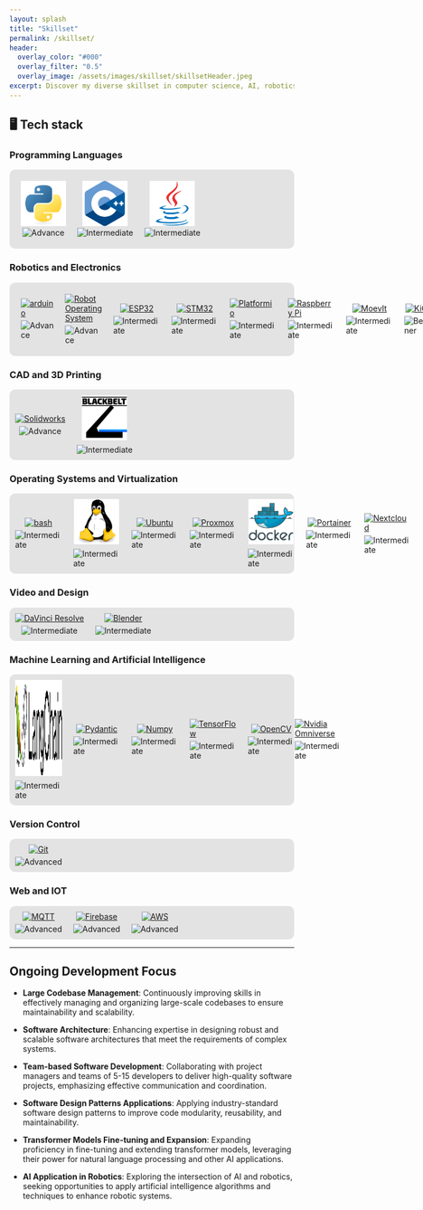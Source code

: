 ```yaml
---
layout: splash
title: "Skillset"
permalink: /skillset/
header:
  overlay_color: "#000"
  overlay_filter: "0.5"
  overlay_image: /assets/images/skillset/skillsetHeader.jpeg
excerpt: Discover my diverse skillset in computer science, AI, robotics, mechanics, and electronics.
---
```


## 🖥️ **Tech stack**

### Programming Languages
<div style="background-color: rgba(0, 0, 0, 0.1); padding: 10px; border-radius: 10px; display: flex; align-items: center;">
    <div style="display: flex; flex-direction: column; align-items: center; margin: 10px;">
        <a href="https://www.python.org" target="_blank" rel="noreferrer">
            <img src="https://raw.githubusercontent.com/devicons/devicon/master/icons/python/python-original.svg" alt="python" width="80" height="80"/>
        </a>
        <img src="https://img.shields.io/badge/Lv-Advance-red" alt="Advance" />
    </div>
    <div style="display: flex; flex-direction: column; align-items: center; margin: 10px;">
        <a href="https://www.w3schools.com/cpp/" target="_blank" rel="noreferrer">
            <img src="https://raw.githubusercontent.com/devicons/devicon/master/icons/cplusplus/cplusplus-original.svg" alt="cplusplus" width="80" height="80"/>
        </a>
        <img src="https://img.shields.io/badge/Lv-Intermediate-yellow" alt="Intermediate" />
    </div>
    <div style="display: flex; flex-direction: column; align-items: center; margin: 10px;">
        <a href="https://www.java.com" target="_blank" rel="noreferrer">
            <img src="https://raw.githubusercontent.com/devicons/devicon/master/icons/java/java-original.svg" alt="java" width="80" height="80"/>
        </a>
        <img src="https://img.shields.io/badge/Lv-Intermediate-yellow" alt="Intermediate" />
    </div>
</div>

### Robotics and Electronics
<div style="background-color: rgba(0, 0, 0, 0.1); padding: 10px; border-radius: 10px; display: flex; align-items: center;">
    <div style="display: flex; flex-direction: column; align-items: center; margin: 10px;">
        <a href="https://www.arduino.cc/" target="_blank" rel="noreferrer">
            <img src="https://cdn.worldvectorlogo.com/logos/arduino-1.svg" alt="arduino" width="80" height="80"/>
        </a>
        <img src="https://img.shields.io/badge/Lv-Advance-red" alt="Advance" style="margin-top: 5px;" />
    </div>
    <div style="display: flex; flex-direction: column; align-items: center; margin: 10px;">
        <a href="https://docs.ros.org/en/humble/index.html" target="_blank" rel="noreferrer">
            <img src="https://www.ros.org/imgs/logo-white.png" alt="Robot Operating System" width="150" height="80"/>
        </a>
        <img src="https://img.shields.io/badge/Lv-Advance-red" alt="Advance" style="margin-top: 5px;" />
    </div>
    <div style="display: flex; flex-direction: column; align-items: center; margin: 10px;">
        <a href="https://github.com/espressif" target="_blank" rel="noreferrer">
            <img src="https://avatars.githubusercontent.com/u/9460735?s=200&v=4" alt="ESP32" width="80" height="80"/>
        </a>
        <img src="https://img.shields.io/badge/Lv-Intermediate-yellow" alt="Intermediate" style="margin-top: 5px;" />
    </div>
    <div style="display: flex; flex-direction: column; align-items: center; margin: 10px;">
        <a href="https://www.st.com/en/microcontrollers-microprocessors/stm32-32-bit-arm-cortex-mcus.html" target="_blank" rel="noreferrer">
            <img src="https://wiki.stmicroelectronics.cn/stm32mcu/nsfr_img_auth.php/4/4e/STM32.png" alt="STM32" width="80" height="80"/>
        </a>
        <img src="https://img.shields.io/badge/Lv-Intermediate-yellow" alt="Intermediate" style="margin-top: 5px;" />
    </div>
    <div style="display: flex; flex-direction: column; align-items: center; margin: 10px;">
        <a href="https://github.com/platformio" target="_blank" rel="noreferrer">
            <img src="https://upload.wikimedia.org/wikipedia/commons/thumb/c/cd/PlatformIO_logo.svg/900px-PlatformIO_logo.svg.png?20220205132823" alt="Platformio" width="80" height="80"/>
        </a>
        <img src="https://img.shields.io/badge/Lv-Intermediate-yellow" alt="Intermediate" style="margin-top: 5px;" />
    </div>
    <div style="display: flex; flex-direction: column; align-items: center; margin: 10px;">
        <a href="https://www.raspberrypi.org/" target="_blank" rel="noreferrer">
            <img src="https://upload.wikimedia.org/wikipedia/en/thumb/c/cb/Raspberry_Pi_Logo.svg/411px-Raspberry_Pi_Logo.svg.png?20230605225001" alt="Raspberry Pi" width="80" height="80"/>
        </a>
        <img src="https://img.shields.io/badge/Lv-Intermediate-yellow" alt="Intermediate" style="margin-top: 5px;" />
    </div>
    <div style="display: flex; flex-direction: column; align-items: center; margin: 10px;">
        <a href="https://moveit.ros.org/" target="_blank" rel="noreferrer">
            <img src="http://moveit.ros.org/assets/logo/moveit_logo-black.svg" alt="MoevIt" width="180" height="96"/>
        </a>
        <img src="https://img.shields.io/badge/Lv-Intermediate-yellow" alt="Intermediate" style="margin-top: 5px;" />
    </div>
    <div style="display: flex; flex-direction: column; align-items: center; margin: 10px;">
        <a href="https://www.kicad.org/" target="_blank" rel="noreferrer">
            <img src="https://upload.wikimedia.org/wikipedia/commons/5/59/KiCad-Logo.svg" alt="KiCad" width="120" height="80"/>
        </a>
        <img src="https://img.shields.io/badge/Lv-Beginner-green" alt="Beginner" style="margin-top: 5px;" />
    </div>
</div>

### CAD and 3D Printing
<div style="background-color: rgba(0, 0, 0, 0.1); padding: 10px; border-radius: 10px; display: flex; align-items: center;">
    <div style="display: flex; flex-direction: column; align-items: center; margin-right: 20px;">
        <a href="https://www.solidworks.com/" target="_blank" rel="noreferrer">
            <img src="https://www.3ds.com/assets/3ds-navigation/Solidworks-logo_red.svg" alt="Solidworks" width="120" height="80"/>
        </a>
        <img src="https://img.shields.io/badge/Lv-Advance-red" alt="Advance" style="margin-top: 5px;" />
    </div>
    <div style="display: flex; flex-direction: column; align-items: center;">
        <a href="https://github.com/Ultimaker/Cura" target="_blank" rel="noreferrer">
            <img src="https://github.com/Ultimaker/Cura/raw/main/resources/images/cura-icon.png" alt="Cura" width="80" height="80"/>
        </a>
        <img src="https://img.shields.io/badge/Lv-Intermediate-yellow" alt="Intermediate" style="margin-top: 5px;" />
    </div>
</div>

### Operating Systems and Virtualization
<div style="background-color: rgba(0, 0, 0, 0.1); padding: 10px; border-radius: 10px; display: flex; align-items: center;">
    <div style="display: flex; flex-direction: column; align-items: center; margin-right: 20px;">
        <a href="https://www.gnu.org/software/bash/" target="_blank" rel="noreferrer">
            <img src="https://upload.wikimedia.org/wikipedia/commons/thumb/8/82/Gnu-bash-logo.svg/180px-Gnu-bash-logo.svg.png" alt="bash" width="100" height="80"/>
        </a>
        <img src="https://img.shields.io/badge/Lv-Intermediate-yellow" alt="Intermediate" style="margin-top: 5px;" />
    </div>
    <div style="display: flex; flex-direction: column; align-items: center; margin-right: 20px;">
        <a href="https://www.linux.org/" target="_blank" rel="noreferrer">
            <img src="https://raw.githubusercontent.com/devicons/devicon/master/icons/linux/linux-original.svg" alt="linux" width="80" height="80"/>
        </a>
        <img src="https://img.shields.io/badge/Lv-Intermediate-yellow" alt="Intermediate" style="margin-top: 5px;" />
    </div>
    <div style="display: flex; flex-direction: column; align-items: center; margin-right: 20px;">
        <a href="https://ubuntu.com/" target="_blank" rel="noreferrer">
            <img src="https://upload.wikimedia.org/wikipedia/commons/9/9e/UbuntuCoF.svg" alt="Ubuntu" width="80" height="80"/>
        </a>
        <img src="https://img.shields.io/badge/Lv-Intermediate-yellow" alt="Intermediate" style="margin-top: 5px;" />
    </div>
    <div style="display: flex; flex-direction: column; align-items: center; margin-right: 20px;">
        <a href="https://proxmox.com/en/" target="_blank" rel="noreferrer">
            <img src="https://proxmox.com/images/proxmox/logos/mediakit-proxmox-server-solutions-logos-dark.svg" alt="Proxmox" width="276" height="96"/>
        </a>
        <img src="https://img.shields.io/badge/Lv-Intermediate-yellow" alt="Intermediate" style="margin-top: 5px;" />
    </div>
    <div style="display: flex; flex-direction: column; align-items: center; margin-right: 20px;">
        <a href="https://www.docker.com/" target="_blank" rel="noreferrer">
            <img src="https://raw.githubusercontent.com/devicons/devicon/master/icons/docker/docker-original-wordmark.svg" alt="docker" width="80" height="80"/>
        </a>
        <img src="https://img.shields.io/badge/Lv-Intermediate-yellow" alt="Intermediate" style="margin-top: 5px;" />
    </div>
    <div style="display: flex; flex-direction: column; align-items: center; margin-right: 20px;">
        <a href="https://www.portainer.io/" target="_blank" rel="noreferrer">
            <img src="https://www.portainer.io/hubfs/portainer-logo-black.svg" alt="Portainer" width="120" height="96"/>
        </a>
        <img src="https://img.shields.io/badge/Lv-Intermediate-yellow" alt="Intermediate" style="margin-top: 5px;" />
    </div>
    <div style="display: flex; flex-direction: column; align-items: center;">
        <a href="https://nextcloud.com/" target="_blank" rel="noreferrer">
            <img src="https://upload.wikimedia.org/wikipedia/commons/thumb/6/60/Nextcloud_Logo.svg/212px-Nextcloud_Logo.svg.png?20210301111141" alt="Nextcloud" width="68" height="96"/>
        </a>
        <img src="https://img.shields.io/badge/Lv-Intermediate-yellow" alt="Intermediate" style="margin-top: 5px;" />
    </div>
</div>

### Video and Design
<div style="background-color: rgba(0, 0, 0, 0.1); padding: 10px; border-radius: 10px; display: flex; align-items: center;">
    <div style="display: flex; flex-direction: column; align-items: center; margin-right: 20px;">
        <a href="https://www.blackmagicdesign.com/products/davinciresolve" target="_blank" rel="noreferrer">
            <img src="https://upload.wikimedia.org/wikipedia/commons/9/90/DaVinci_Resolve_17_logo.svg" alt="DaVinci Resolve" width="80" height="80"/>
        </a>
        <img src="https://img.shields.io/badge/Lv-Intermediate-yellow" alt="Intermediate" style="margin-top: 5px;" />
    </div>
    <div style="display: flex; flex-direction: column; align-items: center; margin-right: 20px;">
        <a href="https://www.blender.org/" target="_blank" rel="noreferrer">
            <img src="https://download.blender.org/branding/community/blender_community_badge_white.svg" alt="Blender" width="80" height="80"/>
        </a>
        <img src="https://img.shields.io/badge/Lv-Intermediate-yellow" alt="Intermediate" style="margin-top: 5px;" />
    </div>
</div>

### Machine Learning and Artificial Intelligence
<div style="background-color: rgba(0, 0, 0, 0.1); padding: 10px; border-radius: 10px; display: flex; align-items: center;">
    <div style="display: flex; flex-direction: column; align-items: center; margin-right: 20px;">
        <a href="https://github.com/langchain-ai/langchain" target="_blank" rel="noreferrer">
            <img src="/assets/images/skillset/Langchain.svg" alt="Langchain" width="170" height="170"/>
        </a>
        <img src="https://img.shields.io/badge/Lv-Intermediate-yellow" alt="Intermediate" style="margin-top: 5px;" />
    </div>
    <div style="display: flex; flex-direction: column; align-items: center; margin-right: 20px;">
        <a href="https://github.com/pydantic/pydantic" target="_blank" rel="noreferrer">
            <img src="https://avatars.githubusercontent.com/u/110818415?s=200&v=4" alt="Pydantic" width="80" height="80"/>
        </a>
        <img src="https://img.shields.io/badge/Lv-Intermediate-yellow" alt="Intermediate" style="margin-top: 5px;" />
    </div>
    <div style="display: flex; flex-direction: column; align-items: center; margin-right: 20px;">
        <a href="https://numpy.org/" target="_blank" rel="noreferrer">
            <img src="https://numpy.org/images/logo.svg" alt="Numpy" width="80" height="80"/>
        </a>
        <img src="https://img.shields.io/badge/Lv-Intermediate-yellow" alt="Intermediate" style="margin-top: 5px;" />
    </div>
    <div style="display: flex; flex-direction: column; align-items: center; margin-right: 20px;">
        <a href="https://www.tensorflow.org" target="_blank" rel="noreferrer">
            <img src="https://www.vectorlogo.zone/logos/tensorflow/tensorflow-icon.svg" alt="TensorFlow" width="80" height="80"/>
        </a>
        <img src="https://img.shields.io/badge/Lv-Intermediate-yellow" alt="Intermediate" style="margin-top: 5px;" />
    </div>
    <div style="display: flex; flex-direction: column; align-items: center;">
        <a href="https://opencv.org/" target="_blank" rel="noreferrer">
            <img src="https://www.vectorlogo.zone/logos/opencv/opencv-icon.svg" alt="OpenCV" width="80" height="80"/>
        </a>
        <img src="https://img.shields.io/badge/Lv-Intermediate-yellow" alt="Intermediate" style="margin-top: 5px;" />
    </div>
    <div style="display: flex; flex-direction: column; align-items: center;">
        <a href="https://developer.nvidia.com/omniverse" target="_blank" rel="noreferrer">
            <img src="https://mcomputers.cz/wp-content/uploads/2022/05/nvidia-omniverse-lockup-rgb-blk-for-screen-705x273.png" alt="Nvidia Omniverse" width="160" height="70"/>
        </a>
        <img src="https://img.shields.io/badge/Lv-Beginner-green" alt="Intermediate" style="margin-top: 5px;" />
    </div>
</div>

### Version Control
<div style="background-color: rgba(0, 0, 0, 0.1); padding: 10px; border-radius: 10px; display: flex; align-items: center;">
    <div style="display: flex; flex-direction: column; align-items: center;">
        <a href="https://git-scm.com/" target="_blank" rel="noreferrer">
            <img src="https://www.vectorlogo.zone/logos/git-scm/git-scm-icon.svg" alt="Git" width="80" height="80"/>
        </a>
        <img src="https://img.shields.io/badge/Lv-Advanced-red" alt="Advanced" style="margin-top: 5px;" />
    </div>
</div>


### Web and IOT
<div style="background-color: rgba(0, 0, 0, 0.1); padding: 10px; border-radius: 10px; display: flex; align-items: center;">
    <div style="display: flex; flex-direction: column; align-items: center; margin-right: 20px;">
        <a href="https://mqtt.org/" target="_blank" rel="noreferrer">
            <img src="https://mqtt.org/assets/img/mqtt-logo-transp.svg" alt="MQTT" width="100" height="80"/>
        </a>
        <img src="https://img.shields.io/badge/Lv-Advanced-red" alt="Advanced" style="margin-top: 5px;" />
    </div>
    <div style="display: flex; flex-direction: column; align-items: center; margin-right: 20px;">
        <a href="https://firebase.google.com/" target="_blank" rel="noreferrer">
            <img src="https://www.vectorlogo.zone/logos/firebase/firebase-icon.svg" alt="Firebase" width="80" height="80"/>
        </a>
        <img src="https://img.shields.io/badge/Lv-Advanced-red" alt="Advanced" style="margin-top: 5px;" />
    </div>
    <div style="display: flex; flex-direction: column; align-items: center;">
        <a href="https://aws.amazon.com/" target="_blank" rel="noreferrer">
            <img src="https://upload.wikimedia.org/wikipedia/commons/thumb/9/93/Amazon_Web_Services_Logo.svg/768px-Amazon_Web_Services_Logo.svg.png?20170912170050" alt="AWS" width="80" height="80"/>
        </a>
        <img src="https://img.shields.io/badge/Lv-Beginner-green" alt="Advanced" style="margin-top: 5px;" />
    </div>
</div>

---

## Ongoing Development Focus

- **Large Codebase Management**: Continuously improving skills in effectively managing and organizing large-scale codebases to ensure maintainability and scalability.

- **Software Architecture**: Enhancing expertise in designing robust and scalable software architectures that meet the requirements of complex systems.

- **Team-based Software Development**: Collaborating with project managers and teams of 5-15 developers to deliver high-quality software projects, emphasizing effective communication and coordination.

- **Software Design Patterns Applications**: Applying industry-standard software design patterns to improve code modularity, reusability, and maintainability.

- **Transformer Models Fine-tuning and Expansion**: Expanding proficiency in fine-tuning and extending transformer models, leveraging their power for natural language processing and other AI applications.

- **AI Application in Robotics**: Exploring the intersection of AI and robotics, seeking opportunities to apply artificial intelligence algorithms and techniques to enhance robotic systems.

